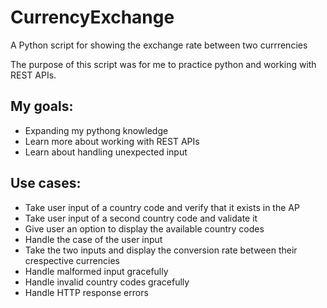 # CurrencyExchange
A Python script for showing the exchange rate between two currrencies

The purpose of this script was for me to practice python and working with REST APIs.

## My goals:
* Expanding my pythong knowledge
* Learn more about working with REST APIs
* Learn about handling unexpected input

## Use cases:
* Take user input of a country code and verify that it exists in the AP
* Take user input of a second country code and validate it
* Give user an option to display the available country codes
* Handle the case of the user input
* Take the two inputs and display the conversion rate between their crespective currencies
* Handle malformed input gracefully
* Handle invalid country codes gracefully
* Handle HTTP response errors
